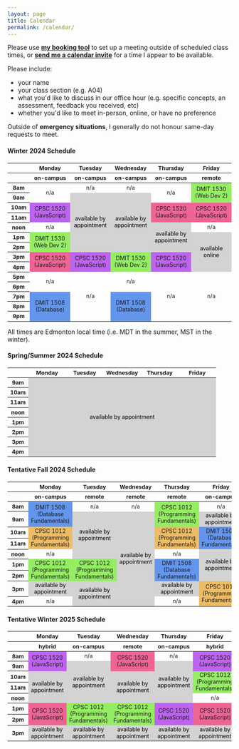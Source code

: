 ```yaml
---
layout: page
title: Calendar
permalink: /calendar/
---
```


Please use **[my booking tool](https://calendar.google.com/calendar/u/0/appointments/AcZssZ0nR04OIK095mwybdLW7PpjBRrZiELn_yoBZbI=)** to set up a meeting outside of scheduled class times, or **[send me a calendar invite](https://support.microsoft.com/en-us/topic/schedule-and-join-a-meeting-fe1bd922-c9f6-4075-ba04-fcbad203899c)** for a time I appear to be available. 

Please include:

- your name
- your class section (e.g. A04)
- what you'd like to discuss in our office hour (e.g. specific concepts, an assessment, feedback you received, etc)
- whether you'd like to meet in-person, online, or have no preference

Outside of **emergency situations**, I generally do not honour same-day requests to meet.


#### Winter 2024 Schedule

<html>
  <style>
    table { font-size: 12.4px; text-align: center; }
    .row-header { width: 80px; width: 10%; text-align: center; }
    .col-header { width: 18%; }
    /* cell-formatting */
    .appointment { color: black; background-color: #d3d3d3; /* grey */  } 
    .cpsc1520-a01 { background-color: #ed6495; } /* pink */
    .cpsc1520-a02 { background-color: #bc64ed; } /* purple */
    .dmit1530-a01 { background-color: #95ed64; } /* green */
    .dmit1508 { background-color: #6495ed; } /* blue */
  </style>
  <table style="width: 100%">
    <thead>
      <tr>
        <th class="row-header"></th>
        <th class="col-header">Monday</th>
        <th class="col-header">Tuesday</th>
        <th class="col-header">Wednesday</th>
        <th class="col-header">Thursday</th>
        <th class="col-header">Friday</th>
      </tr>
      <tr>
        <th class="row-header"></th>
        <th class="col-header">on-campus</th>
        <th class="col-header">on-campus</th>
        <th class="col-header">on-campus</th>
        <th class="col-header">on-campus</th>
        <th class="col-header">remote</th>
      </tr>
    </thead>
    <tbody>
      <tr>
        <th style="text-align: center;">8am</th>
        <td rowspan="2">n/a</td>
        <td>n/a</td>
        <td>n/a</td>
        <td rowspan="2">n/a</td>
        <td class="dmit1530-a01" rowspan="2">DMIT 1530<br>(Web Dev 2)</td>
      </tr>
      <tr>
        <th style="text-align: center;">9am</th>
        <!-- skip Monday -->
        <td rowspan="6" class="appointment">available by appointment</td>
        <td rowspan="6" class="appointment">available by appointment</td>
        <!-- skip Friday -->
        <!-- skip Friday -->
      </tr>
      <tr>
        <th style="text-align: center;">10am</th>
        <td rowspan="2" class="cpsc1520-a02">CPSC 1520 (JavaScript)</td>
        <!-- skip -->
        <!-- skip -->
        <td rowspan="2" class="cpsc1520-a01">CPSC 1520 (JavaScript)</td>
        <td rowspan="2" class="cpsc1520-a01">CPSC 1520 (JavaScript)</td>
      </tr>
      <tr>
        <th style="text-align: center;">11am</th>
        <!-- skip all days -->
      </tr>
      <tr>
        <th style="text-align: center;">noon</th>
        <td>n/a</td>
        <!-- skip x2 -->
        <td rowspan="3" class="appointment">available by appointment</td>
        <td>n/a</td>
      </tr>
      <tr>
        <th style="text-align: center;">1pm</th>
        <td rowspan="2" class="dmit1530-a01">DMIT 1530<br>(Web Dev 2)</td>
        <!-- skip x3 -->
        <td rowspan="4" class="appointment">available online</td>
      </tr>
      <tr>
        <th style="text-align: center;">2pm</th>
        <!-- skip all -->
      </tr>
      <tr>
        <th style="text-align: center;">3pm</th>
        <td rowspan="2" class="cpsc1520-a01">CPSC 1520 (JavaScript)</td>
        <td rowspan="2" class="cpsc1520-a02">CPSC 1520 (JavaScript)</td>
        <td rowspan="2" class="dmit1530-a01">DMIT 1530<br>(Web Dev 2)</td>
        <td rowspan="2" class="cpsc1520-a02">CPSC 1520 (JavaScript)</td>
        <!-- skip -->
      </tr>
      <tr>
        <th style="text-align: center;">4pm</th>
        <!-- skip all -->
      </tr>
      <tr>
        <th style="text-align: center;">5pm</th>
        <td rowspan="2">n/a</td>
        <td rowspan="5">n/a</td>
        <td rowspan="2">n/a</td>
        <td rowspan="5">n/a</td>
        <td rowspan="5">n/a</td>
      </tr>
      <tr>
        <th style="text-align: center;">6pm</th>
        <!-- skip all -->
      </tr>
      <tr>
        <th style="text-align: center;">7pm</th>
        <td rowspan="3" class="dmit1508">DMIT 1508 (Database)</td>
        <!-- skip -->  
        <td rowspan="3" class="dmit1508">DMIT 1508 (Database)</td>
        <!-- skip 2x -->
      </tr>
      <tr>
        <th style="text-align: center;">8pm</th>
        <!-- skip all -->
      </tr>
      <tr>
        <th style="text-align: center;">9pm</th>
        <!-- skip all -->
      </tr>
    </tbody>
  </table>
</html>


All times are Edmonton local time (i.e. MDT in the summer, MST in the winter).

#### Spring/Summer 2024 Schedule

<html>
  <style>
    table { font-size: 12.4px; text-align: center; }
    .row-header { width: 80px; width: 10%; text-align: center; }
    .col-header { width: 18%; }
    /* cell-formatting */
    .appointment { color: black; background-color: #d3d3d3; /* grey */  } 
    .cpsc1520-a01 { background-color: #ed6495; } /* pink */
    .cpsc1520-a02 { background-color: #bc64ed; } /* purple */
    .dmit1530-a01 { background-color: #95ed64; } /* green */
    .dmit1508 { background-color: #6495ed; } /* blue */
  </style>
  <table style="width: 100%">
    <thead>
      <tr>
        <th class="row-header"></th>
        <th class="col-header">Monday</th>
        <th class="col-header">Tuesday</th>
        <th class="col-header">Wednesday</th>
        <th class="col-header">Thursday</th>
        <th class="col-header">Friday</th>
      </tr>
    </thead>
    <tbody>
      <tr>
        <th style="text-align: center;">9am</th>
        <td rowspan="8" colspan="5" class="appointment">available by appointment</td>
      </tr>
      <tr>
        <th style="text-align: center;">10am</th>
      </tr>
      <tr>
        <th style="text-align: center;">11am</th>
        <!-- skip all days -->
      </tr>
      <tr>
        <th style="text-align: center;">noon</th>
      </tr>
      <tr>
        <th style="text-align: center;">1pm</th>
      </tr>
      <tr>
        <th style="text-align: center;">2pm</th>
      </tr>
      <tr>
        <th style="text-align: center;">3pm</th>
      </tr>
      <tr>
        <th style="text-align: center;">4pm</th>
        <!-- skip all -->
      </tr>
    </tbody>
  </table>
</html>


#### Tentative Fall 2024 Schedule

<html>
  <style>
    table { font-size: 12.4px; text-align: center; }
    .row-header { width: 80px; width: 10%; text-align: center; }
    .col-header { width: 18%; }
    /* cell-formatting */
    .appointment { color: black; background-color: #d3d3d3; /* grey */  } 
    .xyz{ background-color: #ed6495; } /* pink */
    .abc { background-color: #bc64ed; } /* purple */
    .cpsc1012-a04 { background-color: #95ed64; } /* green */
    .dmit1508 { background-color: #6495ed; } /* blue */
    .cpsc1012-a05 { background-color: #edbc64; } /* orange */
  </style>
  <table style="width: 100%">
    <thead>
      <tr>
        <th class="row-header"></th>
        <th class="col-header">Monday</th>
        <th class="col-header">Tuesday</th>
        <th class="col-header">Wednesday</th>
        <th class="col-header">Thursday</th>
        <th class="col-header">Friday</th>
      </tr>
      <tr>
        <th class="row-header"></th>
        <th class="col-header">on-campus</th>
        <th class="col-header">remote</th>
        <th class="col-header">remote</th>
        <th class="col-header">remote</th>
        <th class="col-header">on-campus</th>
      </tr>
    </thead>
    <tbody>
      <tr>
        <th style="text-align: center;">8am</th>
        <td class="dmit1508" rowspan=2>DMIT 1508 (Database Fundamentals)</td>
        <td>n/a</td>
        <td>n/a</td>
        <td class="cpsc1012-a04" rowspan="2">CPSC 1012 (Programming Fundamentals)</td>
        <td>n/a</td>
      </tr>
      <tr>
        <th style="text-align: center;">9am</th>
        <!-- skip -->
        <td class="appointment" rowspan="4">available by appointment</td>
        <td class="appointment" rowspan="8">available by appointment</td>
        <!-- skip -->
        <td class="appointment">available by appointment</td>
      </tr>
      <tr>
        <th style="text-align: center;">10am</th>
        <td class="cpsc1012-a05" rowspan="2">CPSC 1012 (Programming Fundamentals)</td>
        <!-- skip -->
        <!-- skip -->
        <td class="cpsc1012-a05" rowspan="2">CPSC 1012 (Programming Fundamentals)</td>
        <td class="dmit1508" rowspan=2>DMIT 1508 (Database Fundamentals)</td>
      </tr>
      <tr>
        <th style="text-align: center;">11am</th>
        <!-- skip -->
        <!-- skip -->
        <!-- skip -->
        <!-- skip -->
        <!-- skip --> 
      </tr>
      <tr>
        <th style="text-align: center;">noon</th>
        <td>n/a</td>
        <!-- skip -->
        <!-- skip -->
        <td>n/a</td>
        <td class="appointment" rowspan="3">available by appointment</td>
      </tr>
      <tr>
        <th style="text-align: center;">1pm</th>
        <td class="cpsc1012-a04" rowspan="2">CPSC 1012 (Programming Fundamentals)</td>
        <td class="cpsc1012-a04" rowspan="2">CPSC 1012 (Programming Fundamentals)</td>
        <!-- skip -->
        <td class="dmit1508" rowspan=2>DMIT 1508 (Database Fundamentals)</td>
        <!-- skip -->
      </tr>
      <tr>
        <th style="text-align: center;">2pm</th>
        <!-- skip -->
        <!-- skip -->
        <!-- skip -->
        <!-- skip --> 
        <!-- skip -->
      </tr>
      <tr>
        <th style="text-align: center;">3pm</th>
        <td class="appointment">available by appointment</td>
        <td class="appointment" rowspan="2">available by appointment</td>
        <!-- skip -->
        <td class="appointment">available by appointment</td>
        <td class="cpsc1012-a05" rowspan="2">CPSC 1012 (Programming Fundamentals)</td>
      </tr>
      <tr>
        <th style="text-align: center;">4pm</th>
        <td>n/a</td>
        <!-- skip -->
        <!-- skip -->
        <td>n/a</td>
        <!-- skip -->
      </tr>
    </tbody>
  </table>
</html>

#### Tentative Winter 2025 Schedule

<html>
  <style>
    table { font-size: 12.4px; text-align: center; }
    .row-header { width: 80px; width: 10%; text-align: center; }
    .col-header { width: 18%; }
    /* cell-formatting */
    .appointment { color: black; background-color: #d3d3d3; /* grey */  } 
    .cpsc1520-a03 { background-color: #ed6495; } /* pink */
    .cpsc1520-a04 { background-color: #bc64ed; } /* purple */
    .cpsc1012 { background-color: #95ed64; } /* green */
    .xyz { background-color: #6495ed; } /* blue */
  </style>
  <table style="width: 100%">
    <thead>
      <tr>
        <th class="row-header"></th>
        <th class="col-header">Monday</th>
        <th class="col-header">Tuesday</th>
        <th class="col-header">Wednesday</th>
        <th class="col-header">Thursday</th>
        <th class="col-header">Friday</th>
      </tr>
      <tr>
        <th class="row-header"></th>
        <th class="col-header">hybrid</th>
        <th class="col-header">on-campus</th>
        <th class="col-header">remote</th>
        <th class="col-header">on-campus</th>
        <th class="col-header">hybrid</th>
      </tr>
    </thead>
    <tbody>
      <tr>
        <th style="text-align: center;">8am</th>
        <td class="cpsc1520-a04" rowspan="2">CPSC 1520 (JavaScript)</td>
        <td>n/a</td>
        <td class="cpsc1520-a03" rowspan="2">CPSC 1520 (JavaScript)</td>
        <td>n/a</td>
        <td class="cpsc1520-a04" rowspan="2">CPSC 1520 (JavaScript)</td>
      </tr>
      <tr>
        <th style="text-align: center;">9am</th>
        <!-- skip -->
        <td class="appointment" rowspan="4">available by appointment</td>
        <!-- skip -->
        <td class="appointment" rowspan="4">available by appointment</td>
        <!-- skip -->
      </tr>
      <tr>
        <th style="text-align: center;">10am</th>
        <td class="appointment" rowspan="3">available by appointment</td>
        <!-- skip -->
        <td class="appointment" rowspan="3">available by appointment</td>
        <!-- skip -->
        <td class="cpsc1012" rowspan="2">CPSC 1012 (Programming Fundamentals)</td>
      </tr>
      <tr>
        <th style="text-align: center;">11am</th>
        <!-- skip -->
        <!-- skip -->
        <!-- skip -->
        <!-- skip -->
        <!-- skip -->
      </tr>
      <tr>
        <th style="text-align: center;">noon</th>
        <!-- skip -->
        <!-- skip -->
        <!-- skip -->
        <!-- skip -->
        <td>n/a</td>
      </tr>
      <tr>
        <th style="text-align: center;">1pm</th>
        <td class="cpsc1520-a03" rowspan="2">CPSC 1520 (JavaScript)</td>
        <td class="cpsc1012" rowspan="2">CPSC 1012 (Programming Fundamentals)</td>
        <td class="cpsc1012" rowspan="2">CPSC 1012 (Programming Fundamentals)</td>
        <td class="cpsc1520-a04" rowspan="2">CPSC 1520 (JavaScript)</td>
        <td class="cpsc1520-a03" rowspan="2">CPSC 1520 (JavaScript)</td>
      </tr>
      <tr>
        <th style="text-align: center;">2pm</th>
        <!-- skip -->
        <!-- skip -->
        <!-- skip -->
        <!-- skip -->
        <!-- skip -->
      </tr>
      <tr>
        <th style="text-align: center;">3pm</th>
        <td class="appointment">available by appointment</td>
        <td class="appointment">available by appointment</td>
        <td class="appointment">available by appointment</td>
        <td class="appointment">available by appointment</td>
        <td class="appointment">available by appointment</td>
      </tr>
    </tbody>
  </table>
</html>

